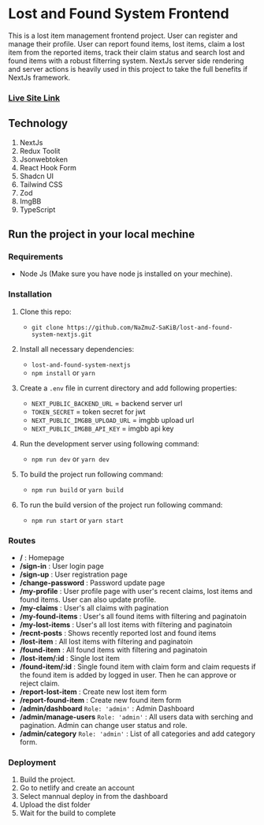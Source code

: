 # Lost and Found System Frontend

This is a lost item management frontend project. User can register and manage their profile. User can report found items, lost items, claim a lost item from the reported items, track their claim status and search lost and found items with a robust filterring system. NextJs server side rendering and server actions is heavily used in this project to take the full benefits if NextJs framework.

### [Live Site Link](https://lost-and-found-system-nextjs.vercel.app)

## Technology

1.  NextJs
2.  Redux Toolit
3.  Jsonwebtoken
4.  React Hook Form
5.  Shadcn UI
6.  Tailwind CSS
7.  Zod
8.  ImgBB
9.  TypeScript

## Run the project in your local mechine

### Requirements

- Node Js (Make sure you have node js installed on your mechine).

### Installation

1. Clone this repo:
   - `git clone https://github.com/NaZmuZ-SaKiB/lost-and-found-system-nextjs.git`
2. Install all necessary dependencies:
   - `lost-and-found-system-nextjs`
   - `npm install` or `yarn`
3. Create a `.env` file in current directory and add following properties:

   - `NEXT_PUBLIC_BACKEND_URL` = backend server url
   - `TOKEN_SECRET` = token secret for jwt
   - `NEXT_PUBLIC_IMGBB_UPLOAD_URL` = imgbb upload url
   - `NEXT_PUBLIC_IMGBB_API_KEY` = imgbb api key

4. Run the development server using following command:
   - `npm run dev` or `yarn dev`
5. To build the project run following command:
   - `npm run build` or `yarn build`
6. To run the build version of the project run following command:

   - `npm run start` or `yarn start`

### Routes

- **/** : Homepage
- **/sign-in** : User login page
- **/sign-up** : User registration page
- **/change-password** : Password update page
- **/my-profile** : User profile page with user's recent claims, lost items and found items. User can also update profile.
- **/my-claims** : User's all claims with pagination
- **/my-found-items** : User's all found items with filtering and paginatoin
- **/my-lost-items** : User's all lost items with filtering and paginatoin
- **/recnt-posts** : Shows recently reported lost and found items
- **/lost-item** : All lost items with filtering and paginatoin
- **/found-item** : All found items with filtering and paginatoin
- **/lost-item/:id** : Single lost item
- **/found-item/:id** : Single found item with claim form and claim requests if the found item is added by logged in user. Then he can approve or reject claim.
- **/report-lost-item** : Create new lost item form
- **/report-found-item** : Create new found item form
- **/admin/dashboard** `Role: 'admin'` : Admin Dashboard
- **/admin/manage-users** `Role: 'admin'` : All users data with serching and pagination. Admin can change user status and role.
- **/admin/category** `Role: 'admin'` : List of all categories and add category form.

### Deployment

1. Build the project.
2. Go to netlify and create an account
3. Select mannual deploy in from the dashboard
4. Upload the dist folder
5. Wait for the build to complete
